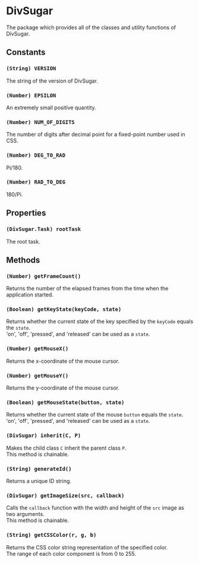DivSugar
========

The package which provides all of the classes and utility functions of DivSugar.

Constants
---------

### `(String) VERSION`
The string of the version of DivSugar.

### `(Number) EPSILON`
An extremely small positive quantity.

### `(Number) NUM_OF_DIGITS`
The number of digits after decimal point for a fixed-point number used in CSS.

### `(Number) DEG_TO_RAD`
Pi/180.

### `(Number) RAD_TO_DEG`
180/Pi.

Properties
----------

### `(DivSugar.Task) rootTask`
The root task.

Methods
-------

### `(Number) getFrameCount()`
Returns the number of the elapsed frames from the time when the application started.

### `(Boolean) getKeyState(keyCode, state)`
Returns whether the current state of the key specified by the `keyCode` equals the `state`.  
'on', 'off', 'pressed', and 'released' can be used as a `state`.

### `(Number) getMouseX()`
Returns the x-coordinate of the mouse cursor.

### `(Number) getMouseY()`
Returns the y-coordinate of the mouse cursor.

### `(Boolean) getMouseState(button, state)`
Returns whether the current state of the mouse `button` equals the `state`.  
'on', 'off', 'pressed', and 'released' can be used as a `state`.

### `(DivSugar) inherit(C, P)`
Makes the child class `C` inherit the parent class `P`.  
This method is chainable.

### `(String) generateId()`
Returns a unique ID string.

### `(DivSugar) getImageSize(src, callback)`
Calls the `callback` function with the width and height of the `src` image as two arguments.  
This method is chainable.

### `(String) getCSSColor(r, g, b)`
Returns the CSS color string representation of the specified color.  
The range of each color component is from 0 to 255.
